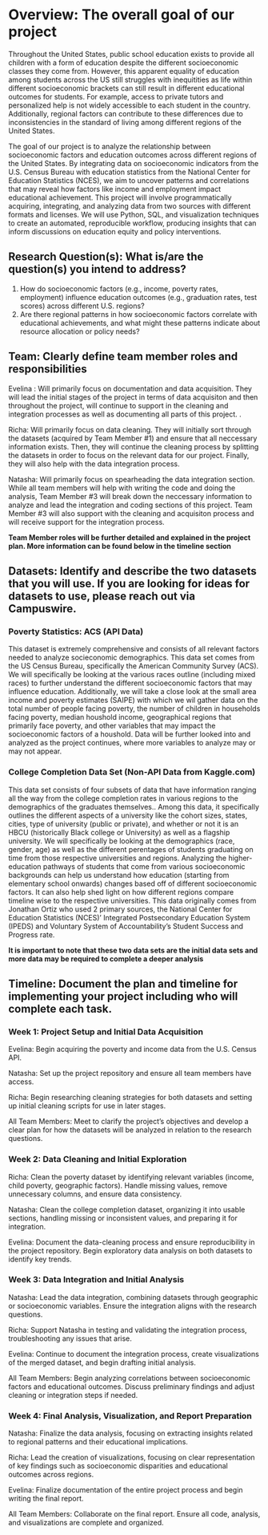 # Overview: The overall goal of our project

Throughout the United States, public school education exists to provide all children with a form of education despite the different socioeconomic classes they come from. However, this apparent equality of education among students across the US still struggles with inequitities as life within different socioeconomic brackets can still result in different educational outcomes for students. For example, access to private tutors and personalized help is not widely accessible to each student in the country. Additionally, regional factors can contribute to these differences due to inconsistencies in the standard of living among different regions of the United States. 

The goal of our project is to analyze the relationship between socioeconomic factors and education outcomes across different regions of the United States. By integrating data on socioeconomic indicators from the U.S. Census Bureau with education statistics from the National Center for Education Statistics (NCES), we aim to uncover patterns and correlations that may reveal how factors like income and employment impact educational achievement. This project will involve programmatically acquiring, integrating, and analyzing data from two sources with different formats and licenses. We will use Python, SQL, and visualization techniques to create an automated, reproducible workflow, producing insights that can inform discussions on education equity and policy interventions.

## Research Question(s): What is/are the question(s) you intend to address?

1. How do socioeconomic factors (e.g., income, poverty rates, employment) influence education outcomes (e.g., graduation rates, test scores) across different U.S. regions?
2. Are there regional patterns in how socioeconomic factors correlate with educational achievements, and what might these patterns indicate about resource allocation or policy needs?

## Team: Clearly define team member roles and responsibilities 

Evelina : Will primarily focus on documentation and data acquisition. They will lead the initial stages of the project in terms of data acquisiton and then throughout the project, will continue to support in the cleaning and integration processes as well as documenting all parts of this project. . 

Richa: Will primarily focus on data cleaning. They will initially sort through the datasets (acquired by Team Member #1) and ensure that all neccessary information exists. Then, they will continue the cleaning process by splitting the datasets in order to focus on the relevant data for our project. Finally, they will also help with the data integration process. 

Natasha: Will primarily focus on spearheading the data integration section. While all team members will help with writing the code and doing the analysis, Team Member #3 will break down the neccessary information to analyze and lead the integration and coding sections of this project. Team Member #3 will also support with the cleaning and acquisiton process and will receive support for the integration process. 

**Team Member roles will be further detailed and explained in the project plan. More information can be found below in the timeline section**

## Datasets: Identify and describe the two datasets that you will use. If you are looking for ideas for datasets to use, please reach out via Campuswire.

### Poverty Statistics: ACS (API Data)

This dataset is extremely comprehensive and consists of all relevant factors needed to analyze socieconomic demographics. This data set comes from the US Census Bureau, specifically the American Community Survey (ACS). We will specifically be looking at the various races outline (including mixed races) to further understand the different socioeconomic factors that may influence education. Additionally, we will take a close look at the small area income and poverty estimates (SAIPE) with which we wil gather data on the total number of people facing poverty, the number of children in households facing poverty, median houshold income, geographical regions that primarily face poverty, and other variables that may impact the socioeconomic factors of a houshold. Data will be further looked into and analyzed as the project continues, where more variables to analyze may or may not appear. 

### College Completion Data Set (Non-API Data from Kaggle.com)

This data set consists of four subsets of data that have information ranging all the way from the college completion rates in various regions to the demographics of the graduates themselves.. Among this data, it specifically outlines the different aspects of a university like the cohort sizes, states, cities, type of university (public or private), and whether or not it is an HBCU (historically Black college or University) as well as a flagship university. We will specifically be looking at the demographics (race, gender, age) as well as the different perentages of students graduating on time from those respective universities and regions. Analyzing the higher-education pathways of students that come from various socioeconomic backgrounds can help us understand how education (starting from elementary school onwards) changes based off of different socioeconomic factors. It can also help shed light on how different regions compare timeline wise to the respective universities. This data originally comes from Jonathan Ortiz who used 2 primary sources, the National Center for Education Statistics (NCES)’ Integrated Postsecondary Education System (IPEDS) and Voluntary System of Accountability’s Student Success and Progress rate.

**It is important to note that these two data sets are the initial data sets and more data may be required to complete a deeper analysis**

## Timeline: Document the plan and timeline for implementing your project including who will complete each task.

### Week 1: Project Setup and Initial Data Acquisition

Evelina: Begin acquiring the poverty and income data from the U.S. Census API.

Natasha: Set up the project repository and ensure all team members have access. 

Richa: Begin researching cleaning strategies for both datasets and setting up initial cleaning scripts for use in later stages.

All Team Members: Meet to clarify the project’s objectives and develop a clear plan for how the datasets will be analyzed in relation to the research questions.

### Week 2: Data Cleaning and Initial Exploration

Richa: Clean the poverty dataset by identifying relevant variables (income, child poverty, geographic factors). Handle missing values, remove unnecessary columns, and ensure data consistency.

Natasha: Clean the college completion dataset, organizing it into usable sections, handling missing or inconsistent values, and preparing it for integration.

Evelina: Document the data-cleaning process and ensure reproducibility in the project repository. Begin exploratory data analysis on both datasets to identify key trends.

### Week 3: Data Integration and Initial Analysis

Natasha: Lead the data integration, combining datasets through geographic or socioeconomic variables. Ensure the integration aligns with the research questions.

Richa: Support Natasha in testing and validating the integration process, troubleshooting any issues that arise.

Evelina: Continue to document the integration process, create visualizations of the merged dataset, and begin drafting initial analysis.

All Team Members: Begin analyzing correlations between socioeconomic factors and educational outcomes. Discuss preliminary findings and adjust cleaning or integration steps if needed.

### Week 4: Final Analysis, Visualization, and Report Preparation

Natasha: Finalize the data analysis, focusing on extracting insights related to regional patterns and their educational implications.

Richa: Lead the creation of visualizations, focusing on clear representation of key findings such as socioeconomic disparities and educational outcomes across regions.

Evelina: Finalize documentation of the entire project process and begin writing the final report.

All Team Members: Collaborate on the final report. Ensure all code, analysis, and visualizations are complete and organized.

